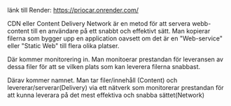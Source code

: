 länk till Render: https://priocar.onrender.com/

CDN eller Content Delivery Network är en metod för att servera webb-content
till en användare på ett snabbt och effektivt sätt. Man kopierar filerna
som bygger upp en application oavsett om det är en "Web-service" eller
"Static Web" till flera olika platser.

Där kommer monitorering in. Man monitoerar prestandan för leveransen av
dessa filer för att se vilken plats som kan leverera filerna snabbast.

Därav kommer namnet. Man tar filer/innehåll (Content) och
levererar/serverar(Delivery) via ett nätverk som monitorerar prestandan
för att kunna leverara på det mest effektiva och snabba sättet(Network)
